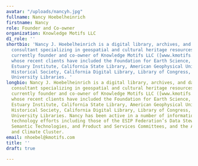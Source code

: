```yaml
---
avatar: "/uploads/nancyh.jpg"
fullname: Nancy Hoebelheinrich
firstname: Nancy
role: Founder and Co-owner
organization: Knowledge Motifs LLC
d1_role: ''
shortbio: 'Nancy J. Hoebelheinrich is a digital library, archives, and data repository
  consultant specializing in geospatial and cultural heritage resources. Nancy is
  currently founder and co-owner of Knowledge Motifs LLC ([www.kmotifs.com](http://www.kmotifs.com/))
  whose recent clients have included the Foundation for Earth Science, San Francisco
  Estuary Institute, California State Library, American Geophysical Union, California
  Historical Society, California Digital Library, Library of Congress, and Stanford
  University Libraries. '
longbio: Nancy J. Hoebelheinrich is a digital library, archives, and data repository
  consultant specializing in geospatial and cultural heritage resources. Nancy is
  currently founder and co-owner of Knowledge Motifs LLC ([www.kmotifs.com](http://www.kmotifs.com/))
  whose recent clients have included the Foundation for Earth Science, San Francisco
  Estuary Institute, California State Library, American Geophysical Union, California
  Historical Society, California Digital Library, Library of Congress, and Stanford
  University Libraries. Nancy has been active in a number of information and educational
  technology efforts including those of the ESIP Federation’s Data Stewardship, Partnership,
  Semantic Technologies, and Product and Services Committees, and the Agriculture
  and Climate Cluster.
email: nhoebel@kmotifs.com
title: ''
draft: true

---
```

